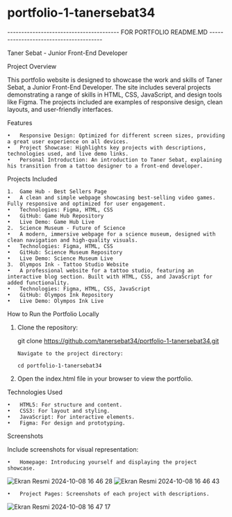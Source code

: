 # portfolio-1-tanersebat34

---------------------------------------- FOR PORTFOLIO README.MD ---------------------------------------

Taner Sebat - Junior Front-End Developer

Project Overview

This portfolio website is designed to showcase the work and skills of Taner Sebat, a Junior Front-End Developer. The site includes several projects demonstrating a range of skills in HTML, CSS, JavaScript, and design tools like Figma. The projects included are examples of responsive design, clean layouts, and user-friendly interfaces.

Features

	•	Responsive Design: Optimized for different screen sizes, providing a great user experience on all devices.
	•	Project Showcase: Highlights key projects with descriptions, technologies used, and live demo links.
	•	Personal Introduction: An introduction to Taner Sebat, explaining his transition from a tattoo designer to a front-end developer.

Projects Included

	1.	Game Hub - Best Sellers Page
	•	A clean and simple webpage showcasing best-selling video games. Fully responsive and optimized for user engagement.
	•	Technologies: Figma, HTML, CSS
	•	GitHub: Game Hub Repository
	•	Live Demo: Game Hub Live
	2.	Science Museum - Future of Science
	•	A modern, immersive webpage for a science museum, designed with clean navigation and high-quality visuals.
	•	Technologies: Figma, HTML, CSS
	•	GitHub: Science Museum Repository
	•	Live Demo: Science Museum Live
	3.	Olympos Ink - Tattoo Studio Website
	•	A professional website for a tattoo studio, featuring an interactive blog section. Built with HTML, CSS, and JavaScript for added functionality.
	•	Technologies: Figma, HTML, CSS, JavaScript
	•	GitHub: Olympos Ink Repository
	•	Live Demo: Olympos Ink Live

How to Run the Portfolio Locally

1.	Clone the repository:
  
	git clone https://github.com/tanersebat34/portfolio-1-tanersebat34.git

		Navigate to the project directory:

   	 	cd portfolio-1-tanersebat34


  3.	Open the index.html file in your browser to view the portfolio.

Technologies Used

	•	HTML5: For structure and content.
	•	CSS3: For layout and styling.
	•	JavaScript: For interactive elements.
	•	Figma: For design and prototyping.

Screenshots

Include screenshots for visual representation:

	•	Homepage: Introducing yourself and displaying the project showcase.
 ![Ekran Resmi 2024-10-08 16 46 28](https://github.com/user-attachments/assets/b01356fa-d505-46a5-8a67-791f878c426b)
 ![Ekran Resmi 2024-10-08 16 46 43](https://github.com/user-attachments/assets/c046f4d5-df61-4b1d-aabc-475b73daa28a)


	•	Project Pages: Screenshots of each project with descriptions.
![Ekran Resmi 2024-10-08 16 47 17](https://github.com/user-attachments/assets/f4a0153a-630a-4cf4-9305-31d9b5a39052)
